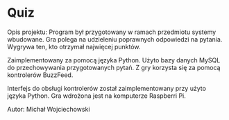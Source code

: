 # Quiz

Opis projektu:
Program był przygotowany w ramach przedmiotu systemy wbudowane.
Gra polega na udzieleniu poprawnych odpowiedzi na pytania.
Wygrywa ten, kto otrzymał najwięcej punktów.

Zaimplementowany za pomocą języka Python. Użyto bazy danych MySQL do przechowywania przygotowanych pytań.
Z gry korzysta się za pomocą kontrolerów BuzzFeed.

Interfejs do obsługi kontrolerów został zaimplementowany 
przy użyto języka Python. Gra wdrożona jest na komputerze Raspberri Pi.

Autor:
Michał Wojciechowski
